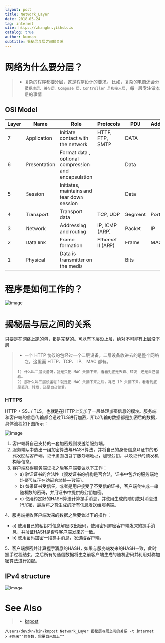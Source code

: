 ```yaml
---
layout: post
title: Network_Layer
date: 2018-05-24
tag: internet
site: https://zhangkn.github.io
catalog: true
author: kunnan
subtitle: 揭秘层与层之间的关系
---
```




# 网络为什么要分层？


>* 复杂的程序都要分层，这是程序设计的要求。
比如，复杂的电商还会分数`据库层、缓存层、Compose 层、Controller 层和接入层`，每一层专注做本层的事情

## OSI Model

| Layer | Name         | Role                                                 | Protocols         | PDU     | Address |
| ----- | ------------ | ---------------------------------------------------- | ----------------- | ------- | ------- |
| 7     | Application  | Initiate contact with the network                    | HTTP, FTP, SMTP   | DATA    |         |
| 6     | Presentation | Format data , optional compression and encapsulation |                   | Data    |         |
| 5     | Session      | Initiates, maintains and tear down session           |                   | Data    |         |
| 4     | Transport    | Transport data                                       | TCP, UDP          | Segment | Port    |
| 3     | Network      | Addressing and routing                               | IP, ICMP (ARP)    | Packet  | IP      |
| 2     | Data link    | Frame formation                                      | Ethernet II (ARP) | Frame   | MAC     |
| 1     | Physical     | Data is transmitter on the media                     |                   | Bits    |         |

 

# 程序是如何工作的？

![image](https://wx4.sinaimg.cn/large/006tBeITgy1frmgpgx22fj30zs0zkdke.jpg)

# 揭秘层与层之间的关系


只要是在网络上跑的包，都是完整的。可以有下层没上层，绝对不可能有上层没下层


>* 一个 HTTP 协议的包经过一个二层设备，二层设备收进去的是整个网络包。这里面 HTTP、TCP、 IP、 MAC 都有。
>```
>1) 什么叫二层设备呀，就是只把 MAC 头摘下来，看看到底是丢弃、转发，还是自己留着。
>2) 那什么叫三层设备呢？就是把 MAC 头摘下来之后，再把 IP 头摘下来，看看到底是丢弃、转发，还是自己留着。
>```



### HTTPS

HTTP + SSL / TLS，也就是在HTTP上又加了一层处理加密信息的模块。服务端和客户端的信息传输都会通过TLS进行加密，所以传输的数据都是加密后的数据，具体流程如下图所示：



![image](https://ws1.sinaimg.cn/large/af39b376gy1fu81w8dt4hj20m10pe41k.jpg)

1. 客户端将自己支持的一套加密规则发送给服务端。  
2. 服务端从中选出一组加密算法与HASH算法，并将自己的身份信息以证书的形式发回给客户端。证书里面包含了服务端地址，加密公钥，以及证书的颁发机构等信息。  
3. 客户端获得服务端证书之后客户端要做以下工作： 
   * a) 验证证书的合法性（颁发证书的机构是否合法，证书中包含的服务端地址是否与正在访问的地址一致等）。
   * b) 如果证书受信任，或者是用户接受了不受信的证书，客户端会生成一串随机数的密码，并用证书中提供的公钥加密。 
   * c) 使用约定好的HASH算法计算握手消息，并使用生成的随机数对消息进行加密，最后将之前生成的所有信息发送给服务端。 

4、服务端接收客户端发来的数据之后要做以下的操作： 

* a) 使用自己的私钥将信息解密取出密码，使用密码解密客户端发来的握手消息，并验证HASH是否与客户端发来的一致。 
* b) 使用密码加密一段握手消息，发送给客户端。 

5、客户端解密并计算握手消息的HASH，如果与服务端发来的HASH一致，此时握手过程结束，之后所有的通信数据将由之前客户端生成的随机密码并利用对称加密算法进行加密。

 

## IPv4 structure

![image](https://ws1.sinaimg.cn/large/af39b376gy1fu81tcrzanj20iz0b3acz.jpg)



# See Also 

>* [knpost](https://github.com/zhangkn/KNBin/blob/master/knpost) 
>
```
/Users/devzkn/bin/knpost Network_Layer 揭秘层与层之间的关系 -t internet
> #原来""的参数，需要自己加上""
```


